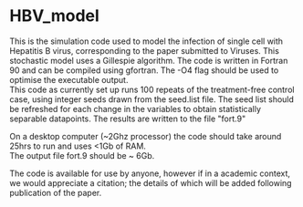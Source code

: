 # HBV_model
This is the simulation code used to model the infection of single cell with Hepatitis B virus, corresponding to the paper submitted to Viruses.
This stochastic model uses a Gillespie algorithm.
The code is written in Fortran 90 and can be compiled using gfortran.  The -O4 flag should be used to optimise the executable output.  
This code as currently set up runs 100 repeats of the treatment-free control case, using integer seeds drawn from the seed.list file.
The seed list should be refreshed for each change in the variables to obtain statistically separable datapoints.
The results are written to the file "fort.9"

On a desktop computer (~2Ghz processor) the code should take around 25hrs to run and uses <1Gb of RAM.  
The output file fort.9 should be ~ 6Gb.

The code is available for use by anyone, however if in a academic context, we would appreciate a citation; the details of which will be added following publication of the paper.  
